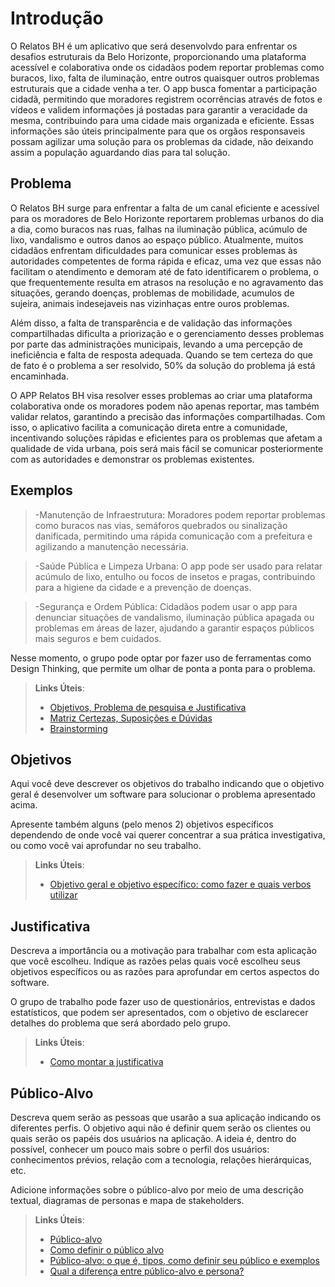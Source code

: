 # Introdução

O Relatos BH é um aplicativo que será desenvolvdo para enfrentar os desafios estruturais da Belo Horizonte, proporcionando uma plataforma acessível e colaborativa onde os cidadãos podem reportar problemas como buracos, lixo, falta de iluminação, entre outros quaisquer outros problemas estruturais que a cidade venha a ter. O app busca fomentar a participação cidadã, permitindo que moradores registrem ocorrências através de fotos e vídeos e validem informações já postadas para garantir a veracidade da mesma, contribuindo para uma cidade mais organizada e eficiente. Essas informações são úteis principalmente para que os orgãos responsaveis possam agilizar uma solução para os problemas da cidade, não deixando assim a população aguardando dias para tal solução.

## Problema
O Relatos BH surge para enfrentar a falta de um canal eficiente e acessível para os moradores de Belo Horizonte reportarem problemas urbanos do dia a dia, como buracos nas ruas, falhas na iluminação pública, acúmulo de lixo, vandalismo e outros danos ao espaço público. Atualmente, muitos cidadãos enfrentam dificuldades para comunicar esses problemas às autoridades competentes de forma rápida e eficaz, uma vez que essas não facilitam o atendimento e demoram até de fato identificarem o problema, o que frequentemente resulta em atrasos na resolução e no agravamento das situações, gerando doenças, problemas de mobilidade, acumulos de sujeira, animais indesejaveis nas vizinhaças entre ouros problemas.

Além disso, a falta de transparência e de validação das informações compartilhadas dificulta a priorização e o gerenciamento desses problemas por parte das administrações municipais, levando a uma percepção de ineficiência e falta de resposta adequada. Quando se tem certeza do que de fato é o problema a ser resolvido, 50% da solução do problema já está encaminhada.  

O APP Relatos BH visa resolver esses problemas ao criar uma plataforma colaborativa onde os moradores podem não apenas reportar, mas também validar relatos, garantindo a precisão das informações compartilhadas. Com isso, o aplicativo facilita a comunicação direta entre a comunidade, incentivando soluções rápidas e eficientes para os problemas que afetam a qualidade de vida urbana, pois será mais fácil se comunicar posteriormente com as autoridades e demonstrar os problemas existentes. 

## Exemplos

> -Manutenção de Infraestrutura: Moradores podem reportar problemas como buracos nas vias, semáforos quebrados ou sinalização danificada, permitindo uma rápida comunicação com a prefeitura e agilizando a manutenção necessária.

> -Saúde Pública e Limpeza Urbana: O app pode ser usado para relatar acúmulo de lixo, entulho ou focos de insetos e pragas, contribuindo para a higiene da cidade e a prevenção de doenças.

> -Segurança e Ordem Pública: Cidadãos podem usar o app para denunciar situações de vandalismo, iluminação pública apagada ou problemas em áreas de lazer, ajudando a garantir espaços públicos mais seguros e bem cuidados.



Nesse momento, o grupo pode optar por fazer uso  de ferramentas como Design Thinking, que permite um olhar de ponta a ponta para o problema.

> **Links Úteis**:
> - [Objetivos, Problema de pesquisa e Justificativa](https://medium.com/@versioparole/objetivos-problema-de-pesquisa-e-justificativa-c98c8233b9c3)
> - [Matriz Certezas, Suposições e Dúvidas](https://medium.com/educa%C3%A7%C3%A3o-fora-da-caixa/matriz-certezas-suposi%C3%A7%C3%B5es-e-d%C3%BAvidas-fa2263633655)
> - [Brainstorming](https://www.euax.com.br/2018/09/brainstorming/)

## Objetivos

Aqui você deve descrever os objetivos do trabalho indicando que o objetivo geral é desenvolver um software para solucionar o problema apresentado acima. 

Apresente também alguns (pelo menos 2) objetivos específicos dependendo de onde você vai querer concentrar a sua prática investigativa, ou como você vai aprofundar no seu trabalho.
 
> **Links Úteis**:
> - [Objetivo geral e objetivo específico: como fazer e quais verbos utilizar](https://blog.mettzer.com/diferenca-entre-objetivo-geral-e-objetivo-especifico/)

## Justificativa

Descreva a importância ou a motivação para trabalhar com esta aplicação que você escolheu. Indique as razões pelas quais você escolheu seus objetivos específicos ou as razões para aprofundar em certos aspectos do software.

O grupo de trabalho pode fazer uso de questionários, entrevistas e dados estatísticos, que podem ser apresentados, com o objetivo de esclarecer detalhes do problema que será abordado pelo grupo.

> **Links Úteis**:
> - [Como montar a justificativa](https://guiadamonografia.com.br/como-montar-justificativa-do-tcc/)

## Público-Alvo

Descreva quem serão as pessoas que usarão a sua aplicação indicando os diferentes perfis. O objetivo aqui não é definir quem serão os clientes ou quais serão os papéis dos usuários na aplicação. A ideia é, dentro do possível, conhecer um pouco mais sobre o perfil dos usuários: conhecimentos prévios, relação com a tecnologia, relações
hierárquicas, etc.

Adicione informações sobre o público-alvo por meio de uma descrição textual, diagramas de personas e mapa de stakeholders.

> **Links Úteis**:
> - [Público-alvo](https://blog.hotmart.com/pt-br/publico-alvo/)
> - [Como definir o público alvo](https://exame.com/pme/5-dicas-essenciais-para-definir-o-publico-alvo-do-seu-negocio/)
> - [Público-alvo: o que é, tipos, como definir seu público e exemplos](https://klickpages.com.br/blog/publico-alvo-o-que-e/)
> - [Qual a diferença entre público-alvo e persona?](https://rockcontent.com/blog/diferenca-publico-alvo-e-persona/)
